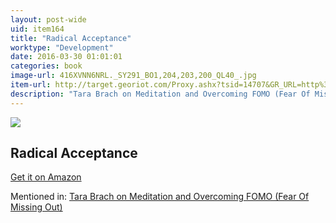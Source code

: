 ```yaml
---
layout: post-wide
uid: item164
title: "Radical Acceptance"
worktype: "Development"
date: 2016-03-30 01:01:01
categories: book
image-url: 416XVNN6NRL._SY291_BO1,204,203,200_QL40_.jpg
item-url: http://target.georiot.com/Proxy.ashx?tsid=14707&GR_URL=http%3A%2F%2Fwww.amazon.com%2FRadical-Acceptance-Embracing-Heart-Buddha%2Fdp%2F0553380990%2F
description: "Tara Brach on Meditation and Overcoming FOMO (Fear Of Missing Out)"
---
```

<a href="http://target.georiot.com/Proxy.ashx?tsid=14707&GR_URL=http%3A%2F%2Fwww.amazon.com%2FRadical-Acceptance-Embracing-Heart-Buddha%2Fdp%2F0553380990%2F" target="blank"><img src="../../../../img/thumbs/416XVNN6NRL._SY291_BO1,204,203,200_QL40_.jpg" class="prod-img"></a>
<h2>Radical Acceptance</h2>
<p><a href="http://target.georiot.com/Proxy.ashx?tsid=14707&GR_URL=http%3A%2F%2Fwww.amazon.com%2FRadical-Acceptance-Embracing-Heart-Buddha%2Fdp%2F0553380990%2F" target="blank">Get it on Amazon</a><p>
<p>Mentioned in: <a href="http://fourhourworkweek.com/2015/07/31/tara-brach/" target="blank">Tara Brach on Meditation and Overcoming FOMO (Fear Of Missing Out)</a></p>
